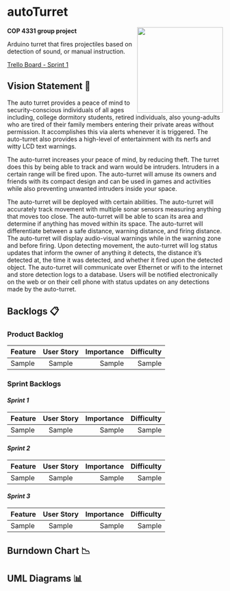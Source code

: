 # autoTurret
<img src="http://i.imgur.com/Xpgi1Kr.png" width=200px align="right">

**COP 4331 group project**

Arduino turret that fires projectiles based on detection of sound, or manual instruction.

[Trello Board - Sprint 1](https://trello.com/b/luyqSuYz/sprint-1)

## Vision Statement :eyes:
The auto turret provides a peace of mind to security-conscious individuals of all ages including, college dormitory students, retired individuals, also young-adults who are tired of their family members entering their private areas without permission. It accomplishes this via alerts whenever it is triggered. The auto-turret also provides a high-level of entertainment with its nerfs and witty LCD text warnings.

The auto-turret increases your peace of mind, by reducing theft. The turret does this by being able to track and warn would be intruders.  Intruders in a certain range will be fired upon. The auto-turret will amuse its owners and friends with its compact design and can be used in games and activities while also preventing unwanted intruders inside your space.

The auto-turret will be deployed with certain abilities. The auto-turret will accurately track movement with multiple sonar sensors measuring anything that moves too close. The auto-turret will be able to scan its area and determine if anything has moved within its space. The auto-turret will differentiate between a safe distance, warning distance, and firing distance. The auto-turret will display audio-visual warnings while in the warning zone and before firing. Upon detecting movement, the auto-turret will log status updates that inform the owner of anything it detects, the distance it’s detected at, the time it was detected, and whether it fired upon the detected object. The auto-turret will communicate over Ethernet or wifi to the internet and store detection logs to a database. Users will be notified electronically on the web or on their cell phone with status updates on any detections made by the auto-turret.

## Backlogs :clipboard:
### Product Backlog
| Feature       | User Story    | Importance  | Difficulty|
| ------------- |:-------------:| -----:      | -----:    |
| Sample        | Sample        | Sample      | Sample    |

### Sprint Backlogs
#### *Sprint 1*
| Feature       | User Story    | Importance  | Difficulty|
| ------------- |:-------------:| -----:      | -----:    |
| Sample        | Sample        | Sample      | Sample    |

#### *Sprint 2*
| Feature       | User Story    | Importance  | Difficulty|
| ------------- |:-------------:| -----:      | -----:    |
| Sample        | Sample        | Sample      | Sample    |

#### *Sprint 3*
| Feature       | User Story    | Importance  | Difficulty|
| ------------- |:-------------:| -----:      | -----:    |
| Sample        | Sample        | Sample      | Sample    |

## Burndown Chart :chart_with_downwards_trend:

## UML Diagrams :bar_chart:
